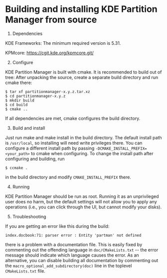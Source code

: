 Building and installing KDE Partition Manager from source
=========================================================


1. Dependencies

KDE Frameworks: The minimum required version is 5.31.

KPMcore: https://cgit.kde.org/kpmcore.git/


2. Configure

KDE Partition Manager is built with cmake. It is
recommended to build out of tree: After unpacking the source, create a separate
build directory and run cmake there:

```
$ tar xf partitionmanager-x.y.z.tar.xz
$ cd partitionmanager-x.y.z
$ mkdir build
$ cd build
$ cmake ..
```

If all dependencies are met, cmake configures the build directory.


3. Build and install

Just run make and make install in the build directory. The default install path
is `/usr/local`, so installing will need write privileges there. You can
configure a different install path by passing
`-DCMAKE_INSTALL_PREFIX=<your_path>` to cmake when configuring. To change the
install path after configuring and building, run

```
$ ccmake .
```

in the build directory and modify `CMAKE_INSTALL_PREFIX` there.


4. Running

KDE Partition Manager should be run as root. Running it as an unprivileged user
does no harm, but the default settings will not allow you to apply any
operations (i.e., you can click through the UI, but cannot modify your disks).


5. Troubleshooting

If you are getting an error like this during the build:

```
index.docbook:71: parser error : Entity 'partman' not defined
```

there is a problem with a documentation file. This is easily fixed by
commenting out the offending language in `doc/CMakeLists.txt` -- the error
message should indicate which language causes the error. As an alternative, you
can disable building all documentation by commenting out the
`macro_optional_add_subdirectory(doc)` line in the toplevel `CMakeLists.txt` file.

